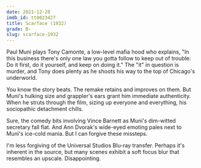 ```yaml
---
date: 2021-12-20
imdb_id: tt0023427
title: Scarface (1932)
grade: B-
slug: scarface-1932
---
```


Paul Muni plays Tony Camonte, a low-level mafia hood who explains, "In this business there's only one law you gotta follow to keep out of trouble: Do it first, do it yourself, and keep on doing it." The "it" in question is murder, and Tony does plenty as he shoots his way to the top of Chicago's underworld.

<!-- end -->

You know the story beats. The <span data-imdb="tt0086250">remake</span> retains and improves on them. But Muni's hulking size and grappler's ears grant him immediate authenticity. When he struts through the film, sizing up everyone and everything, his sociopathic detachment chills.

Sure, the comedy bits involving Vince Barnett as Muni's dim-witted secretary fall flat. And Ann Dvorak's wide-eyed emoting pales next to Muni's ice-cold mania. But I can forgive these missteps.

I'm less forgiving of the Universal Studios Blu-ray transfer. Perhaps it's inherent in the source, but many scenes exhibit a soft focus blur that resembles an upscale. Disappointing.